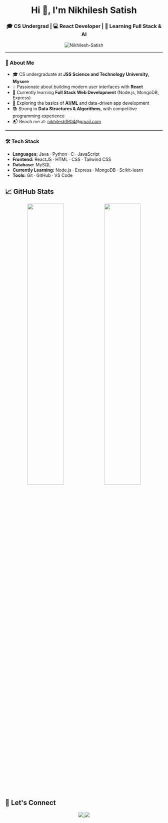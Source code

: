 <h1 align="center">Hi 👋, I'm Nikhilesh Satish</h1>
<h3 align="center">🎓 CS Undergrad | 💻 React Developer | 🚀 Learning Full Stack & AI</h3>

<p align="center">
  <img src="https://komarev.com/ghpvc/?username=Nikhilesh-Satish&label=Profile%20views&color=0e75b6&style=flat" alt="Nikhilesh-Satish" />
</p>

---

### 🧠 About Me

- 🎓 CS undergraduate at **JSS Science and Technology University, Mysore**
- 💡 Passionate about building modern user interfaces with **React**
- 🧱 Currently learning **Full Stack Web Development** (Node.js, MongoDB, Express)
- 🤖 Exploring the basics of **AI/ML** and data-driven app development
- 📚 Strong in **Data Structures & Algorithms**, with competitive programming experience
- 📬 Reach me at: [nikhilesh1904@gmail.com](mailto:nikhilesh1904@gmail.com)

---



### 🛠️ Tech Stack

- **Languages:** Java · Python · C · JavaScript  
- **Frontend:** ReactJS · HTML · CSS · Tailwind CSS
- **Database:** MySQL  
- **Currently Learning:** Node.js · Express · MongoDB · Scikit-learn  
- **Tools:** Git · GitHub · VS Code


## 📈 GitHub Stats

<p align="center">
  <img src="https://github-readme-stats.vercel.app/api?username=Nikhilesh-Satish&show_icons=true&theme=github_dark&hide_border=true" width="48%" />
  <img src="https://github-readme-streak-stats.herokuapp.com?user=Nikhilesh-Satish&theme=github-dark&hide_border=true" width="48%" />
</p>

## 🔗 Let's Connect

<p align="center">
  <a href="mailto:nikhilesh1904@gmail.com">
    <img src="https://img.shields.io/badge/Gmail-D14836?style=for-the-badge&logo=gmail&logoColor=white"/>
  </a>
  <a href="https://www.linkedin.com/in/nikhilesh-satish-50b315273/">
    <img src="https://img.shields.io/badge/LinkedIn-blue?style=for-the-badge&logo=linkedin&logoColor=white"/>
  </a>
  <a href="https://github.com/Nikhilesh-Satish">
    <img src="https://img.sh
